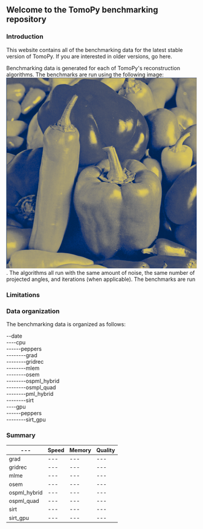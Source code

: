 ## Welcome to the TomoPy benchmarking repository

### Introduction

This website contains all of the benchmarking data for the latest stable version of TomoPy. If you are interested in older versions, go here. 

Benchmarking data is generated for each of TomoPy's reconstruction algorithms. The benchmarks are run using the following image: ![Image](/2021-02-08/peppers/original.png). The algorithms all run with the same amount of noise, the same number of projected angles, and iterations (when applicable). The benchmarks are run 

### Limitations

### Data organization

The benchmarking data is organized as follows:

--date\
----cpu\
------peppers\
--------grad\
--------gridrec\
--------mlem\
--------osem\
--------ospml_hybrid\
--------osmpl_quad\
--------pml_hybrid\
--------sirt\
----gpu\
------peppers\
--------sirt_gpu

### Summary 

|---|Speed|Memory|Quality|
|---|---|---|---|
|grad|---|---|---|
|gridrec|---|---|---|
|mlme|---|---|---|
|osem|---|---|---|
|ospml_hybrid|---|---|---|
|ospml_quad|---|---|---|
|sirt|---|---|---|
|sirt_gpu|---|---|---|





